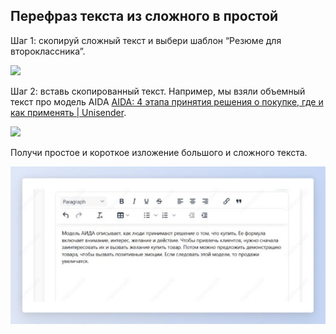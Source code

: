 ﻿ ## Перефраз текста из сложного в простой

Шаг 1: скопируй сложный текст и выбери шаблон “Резюме для второклассника”.

![](../_media/Aspose.Words.b3890fd8-f8e5-4425-8ccc-acae17986637.060.png)

Шаг 2: вставь скопированный текст. Например, мы взяли объемный текст про модель AIDA [AIDA: 4 этапа принятия решения о покупке, где и как применять | Unisender](https://www.unisender.com/ru/glossary/chto-takoe-aida/?ysclid=lhgvc294ic1701946).

![](../_media/Aspose.Words.b3890fd8-f8e5-4425-8ccc-acae17986637.061.png)

Получи простое и короткое изложение большого и сложного текста.

![](../_media/Aspose.Words.b3890fd8-f8e5-4425-8ccc-acae17986637.062.jpeg)